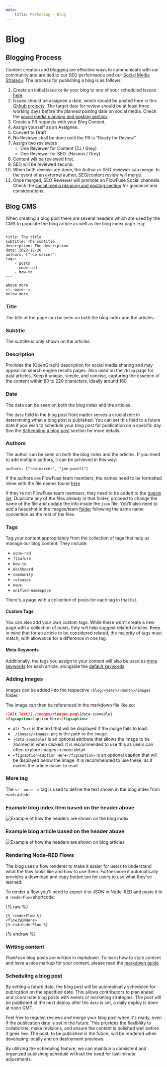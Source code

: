 ```yaml
---
meta:
    title: Marketing - Blog
---
```


# Blog

## Blogging Process

Content creation and blogging are effective ways to communicate with our community and are tied to our SEO performance and our [Social Media Strategy](/handbook/customer/marketing/social-media/#strategy-for-increasing-reach). The process for publishing a blog is as follows:

1. Create an initial issue or tie your blog to one of your scheduled issues [here](https://github.com/orgs/FlowFuse/projects/21/views/1).
2. Issues should be assigned a date, which should be posted here in this [Github projects](https://github.com/orgs/FlowFuse/projects/21/views/1). The target date for review should be at least three working days before the planned posting date on social media. Check the [social media planning and posting section](/handbook/customer/marketing/social-media/#planning-and-posting).
3. Create a PR requests with your Blog Content.
4. Assign yourself as an Assignee.
5. Convert to Draft
6. No Reviews shall be done until the PR is “Ready for Review”
7. Assign two reviewers
    * One Reviewer for Content (ZJ / Grey)
    * One Reviewer for SEO. (Hasmin / Grey)
8. Content will be reviewed first.
9. SEO will be reviewed second.
10. When both reviews are done, the Author or SEO reviewer can merge. In the event of an external author, SEO/content review will merge.
11. Once merged, SEO Reviewer will promote on FlowFuse Social channels. Check the [social media planning and posting section](/handbook/customer/marketing/social-media/#planning-and-posting) for guidance and considerations.


## Blog CMS

When creating a blog post there are several headers which are used by the CMS to populate the blog article as well as the blog index page. e.g:


```njk
---
title: The title
subtitle: The subtitle
description: The description
date: 2022-12-20
authors: ["rob-marcer"]
tags:
    - posts
    - node-red
    - how-to
---

above more
<!--more-->
below more
```

### Title

The title of the page can be seen on both the blog index and the articles.

### Subtitle

The subtitle is only shown on the articles.

### Description

Provides the (OpenGraph) description for social media sharing and may appear on search engine results pages. Also used on the `/blog` page for past articles. Keep it unique, simple, and concise, capturing the essence of the content within 80 to 220 characters, ideally around 160.

### Date

The data can be seen on both the blog index and the articles.

The `date` field in the blog post front matter serves a crucial role in determining when a blog post is published. You can set this field to a future date if you wish to schedule your blog post for publication on a specific day. See the [Scheduling a blog post](#scheduling-a-blog-post) section for more details.

### Authors

The author can be seen on both the blog index and the articles. If you need to add multiple authors, it can be achieved in this way:
```njk
authors: ["rob-marcer", "joe-pavitt"]
```
If the authors are FlowFuse team members, the names need to be formatted inline with the file names found [here](https://github.com/FlowFuse/website/tree/main/src/_data/team)

If they're not FlowFuse team members, they need to be added to the [guests list](https://github.com/FlowFuse/website/tree/main/src/_data/guests). Duplicate any of the files already in that folder, proceed to change the name of the file and update the info inside the `json` file. You'll also need to add a headshot in the images/team [folder](https://github.com/FlowFuse/website/tree/main/src/images/team) following the same name convention as the rest of the files.

### Tags

Tag your content appropriately from the collection of tags that help us manage our blog content. They include:

- `node-red`
- `flowfuse`
- `how-to`
- `dashboard`
- `community`
- `releases`
- `news`
- `unified-namespace`

There's a page with a collection of posts for each tag in that list.

#### Custom Tags

You can also add your own custom tags. While these won't create a new page with a collection of posts, they will help suggest related articles. Keep in mind that for an article to be considered related, the majority of tags must match, with allowance for a difference in one tag.

#### Meta Keywords

Additionally, the tags you assign to your content will also be used as [meta keywords](/handbook/customer/marketing/website/#meta-keywords) for each article, alongside the [default keywords](/handbook/customer/marketing/website#default-keywords).

### Adding Images

Images can be added into the respective `/blog/<year>/<month>/images` folder.

The image can then be referenced in the markdown file like so:

```md
![Alt Text](./images/<image>.png){data-zoomable}
<figcaption>Caption Here</figcaption>
```

- `Alt Text` is the text that will be displayed if the image fails to load.
- `./images/<image>.png` is the path to the image.
- `{data-zoomable}` is an optional attribute that allows the image to be zoomed in when clicked. It is recommended to use this as users can often explore images in more detail.
- `<figcaption>Caption Here</figcaption>` is an optional caption that will be displayed below the image. It is recommended to use these, as it makes the article easier to read.

### More tag

The `<!--more-->` tag is used to define the text shown in the blog index from each article.

### Example blog index item based on the header above

![Example of how the headers are shown on the blog index](./images/blog-index.png)

### Example blog article based on the header above

![Example of how the headers are shown on blog articles](./images/blog-article.png)

### Rendering Node-RED Flows

The blog uses a flow renderer to make it easier for users to understand what the
flow looks like and how to use them. Furthermore it automatically provides a
download and copy button too for users to use what they've learned.

To render a flow you'll need to export it to JSON in Node-RED and paste it in a
`renderFlow` shortcode:

{% raw %}
```
{% renderFlow %}
<flowJSONHere>
{% endrenderFlow %}
```
{% endraw %}

### Writing content

FlowFuse blog posts are written in markdown. To learn how to style content and
have a nice markup for your content, please read the [markdown guide](/handbook/company/guides/markdown/)

### Scheduling a blog post

By setting a future date, the blog post will be automatically scheduled for publication on the specified date. This allows contributors to plan ahead and coordinate blog posts with events or marketing strategies. The post will be published at the next deploy after the `date` is set, a daily deploy is done at noon GMT.

Feel free to request reviews and merge your blog post when it's ready, even if the publication date is set in the future. This provides the flexibility to collaborate, make revisions, and ensure the content is polished well before it goes live.
The post, to be published in the future, will be rendered when developing locally and on deployment previews.

By utilizing the scheduling feature, we can maintain a consistent and organized publishing schedule without the need for last-minute adjustments.
